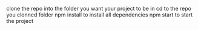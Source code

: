 clone the repo into the folder you want your project to be in
cd to the repo you clonned folder
npm install to install all dependencies
npm start to start the project
